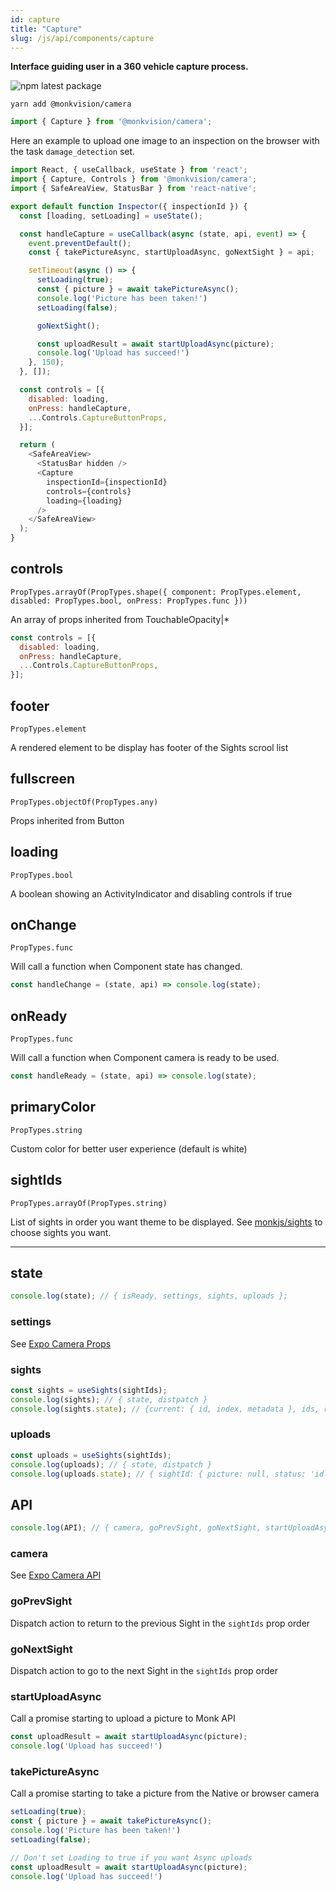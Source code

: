 ```yaml
---
id: capture
title: "Capture"
slug: /js/api/components/capture
---
```


**Interface guiding user in a 360 vehicle capture process.**

![npm latest package](https://img.shields.io/npm/v/@monkvision/camera/latest.svg)

```yarn
yarn add @monkvision/camera
```

``` javascript
import { Capture } from '@monkvision/camera';
```

Here an example to upload one image to an inspection on the browser with the task `damage_detection` set.

```javascript
import React, { useCallback, useState } from 'react';
import { Capture, Controls } from '@monkvision/camera';
import { SafeAreaView, StatusBar } from 'react-native';

export default function Inspector({ inspectionId }) {
  const [loading, setLoading] = useState();

  const handleCapture = useCallback(async (state, api, event) => {
    event.preventDefault();
    const { takePictureAsync, startUploadAsync, goNextSight } = api;

    setTimeout(async () => {
      setLoading(true);
      const { picture } = await takePictureAsync();
      console.log('Picture has been taken!')
      setLoading(false);

      goNextSight();

      const uploadResult = await startUploadAsync(picture);
      console.log('Upload has succeed!')
    }, 150);
  }, []);

  const controls = [{
    disabled: loading,
    onPress: handleCapture,
    ...Controls.CaptureButtonProps,
  }];

  return (
    <SafeAreaView>
      <StatusBar hidden />
      <Capture
        inspectionId={inspectionId}
        controls={controls}
        loading={loading}
      />
    </SafeAreaView>
  );
}
```

## controls
`PropTypes.arrayOf(PropTypes.shape({ component: PropTypes.element, disabled: PropTypes.bool, onPress: PropTypes.func }))`

An array of props inherited from TouchableOpacity|*

```js
const controls = [{
  disabled: loading,
  onPress: handleCapture,
  ...Controls.CaptureButtonProps,
}];
```

## footer
`PropTypes.element`

A rendered element to be display has footer of the Sights scrool list

## fullscreen
`PropTypes.objectOf(PropTypes.any)`

Props inherited from Button

## loading
`PropTypes.bool`

A boolean showing an ActivityIndicator and disabling controls if true

## onChange
`PropTypes.func`

Will call a function when Component state has changed.

```js
const handleChange = (state, api) => console.log(state);
```

## onReady
`PropTypes.func`

Will call a function when Component camera is ready to be used.

```js
const handleReady = (state, api) => console.log(state);
```

## primaryColor
`PropTypes.string`

Custom color for better user experience (default is white)

## sightIds
`PropTypes.arrayOf(PropTypes.string)`

List of sights in order you want theme to be displayed.
See [monkjs/sights](https://monkvision.github.io/monkjs/sights) to choose sights you want.

----

## state
```js
console.log(state); // { isReady, settings, sights, uploads };
```

### settings
See [Expo Camera Props](https://docs.expo.dev/versions/latest/sdk/camera/#props)

### sights
````js
const sights = useSights(sightIds);
console.log(sights); // { state, distpatch }
console.log(sights.state); // {current: { id, index, metadata }, ids, remainingPictures, takenPictures, tour }
````

### uploads
````js
const uploads = useSights(sightIds);
console.log(uploads); // { state, distpatch }
console.log(uploads.state); // { sightId: { picture: null, status: 'idle', error: null, uploadCount: 0 } }
````

## API
```js
console.log(API); // { camera, goPrevSight, goNextSight, startUploadAsync, takePictureAsync };
```

### camera
See [Expo Camera API](https://docs.expo.dev/versions/latest/sdk/camera/)

### goPrevSight
Dispatch action to return to the previous Sight in the `sightIds` prop order

### goNextSight
Dispatch action to go to the next Sight in the `sightIds` prop order

### startUploadAsync
Call a promise starting to upload a picture to Monk API

```js
const uploadResult = await startUploadAsync(picture);
console.log('Upload has succeed!')
```

### takePictureAsync
Call a promise starting to take a picture from the Native or browser camera

```js
setLoading(true);
const { picture } = await takePictureAsync();
console.log('Picture has been taken!')
setLoading(false);

// Don't set Loading to true if you want Async uploads
const uploadResult = await startUploadAsync(picture);
console.log('Upload has succeed!')
```
